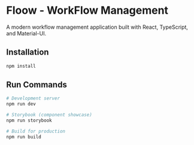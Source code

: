 # Floow - WorkFlow Management

A modern workflow management application built with React, TypeScript, and Material-UI.

## Installation

```bash
npm install
```

## Run Commands

```bash
# Development server
npm run dev

# Storybook (component showcase)
npm run storybook

# Build for production
npm run build
```
